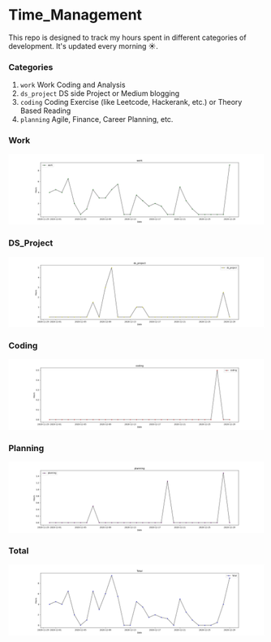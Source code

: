 # Time_Management
This repo is designed to track my hours spent in different categories of development. It's updated every morning :sunny:.

### Categories
1. `work` Work Coding and Analysis
2. `ds_project` DS side Project or Medium blogging
3. `coding` Coding Exercise (like Leetcode, Hackerank, etc.) or Theory Based Reading
4. `planning` Agile, Finance, Career Planning, etc.  

### Work
![work](https://github.com/krystinli/Time_Management/blob/main/img/work.png)

### DS_Project
![ds_project](https://github.com/krystinli/Time_Management/blob/main/img/ds_project.png)

### Coding
![coding](https://github.com/krystinli/Time_Management/blob/main/img/coding.png)

### Planning
![planning](https://github.com/krystinli/Time_Management/blob/main/img/planning.png)

### Total
![total](https://github.com/krystinli/Time_Management/blob/main/img/Total.png)
